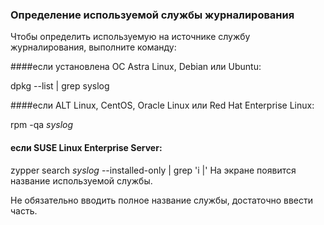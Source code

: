 ### Определение используемой службы журналирования

Чтобы определить используемую на источнике службу журналирования,
выполните команду:

####если установлена ОС Astra Linux, Debian или Ubuntu:

dpkg --list | grep syslog

####если ALT Linux, CentOS, Oracle Linux или Red Hat Enterprise Linux:

rpm -qa *syslog*

#### если SUSE Linux Enterprise Server:

zypper search *syslog* --installed-only | grep 'i |'
На экране появится название используемой службы.


Не обязательно вводить полное название службы, достаточно ввести часть.